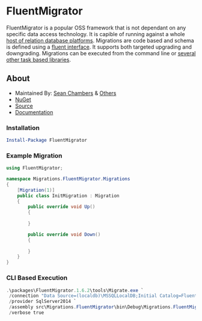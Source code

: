 # FluentMigrator

FluentMigrator is a popular OSS framework that is not dependant on any specific data access technology. It is capible of running against a whole [host of relation database platforms](https://github.com/fluentmigrator/fluentmigrator/wiki/Supported-Databases). Migrations are code based and schema is defined using a [fluent interface](https://github.com/fluentmigrator/fluentmigrator/wiki/Fluent-Interface). It supports both targeted upgrading and downgrading. Migrations can be executed from the command line or [several other task based libraries](https://github.com/fluentmigrator/fluentmigrator/wiki/Migration-Runners).

## About

- Maintained By: [Sean Chambers](https://github.com/schambers) & [Others](https://github.com/fluentmigrator/fluentmigrator/graphs/contributors)
- [NuGet](https://www.nuget.org/packages/FluentMigrator/)
- [Source](https://github.com/fluentmigrator/fluentmigrator)
- [Documentation](https://github.com/fluentmigrator/fluentmigrator/wiki)

### Installation

```powershell
Install-Package FluentMigrator
```

### Example Migration

```csharp
using FluentMigrator;

namespace Migrations.FluentMigrator.Migrations
{
    [Migration(1)]
    public class InitMigration : Migration
    {
        public override void Up()
        {
            
        }

        public override void Down()
        {
            
        }
    }
}
```

### CLI Based Execution

```powershell
.\packages\FluentMigrator.1.6.2\tools\Migrate.exe `
 /connection "Data Source=(localdb)\MSSQLLocalDB;Initial Catalog=FluentMigrator;Integrated Security=True;" `
 /provider SqlServer2014 `
 /assembly src\Migrations.FluentMigrator\bin\Debug\Migrations.FluentMigrator.dll `
 /verbose true
```

